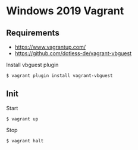 # Windows 2019 Vagrant

## Requirements

 - https://www.vagrantup.com/
 - https://github.com/dotless-de/vagrant-vbguest

Install vbguest plugin
```
$ vagrant plugin install vagrant-vbguest
```

## Init

Start
```
$ vagrant up
```

Stop 

```
$ vagrant halt
```